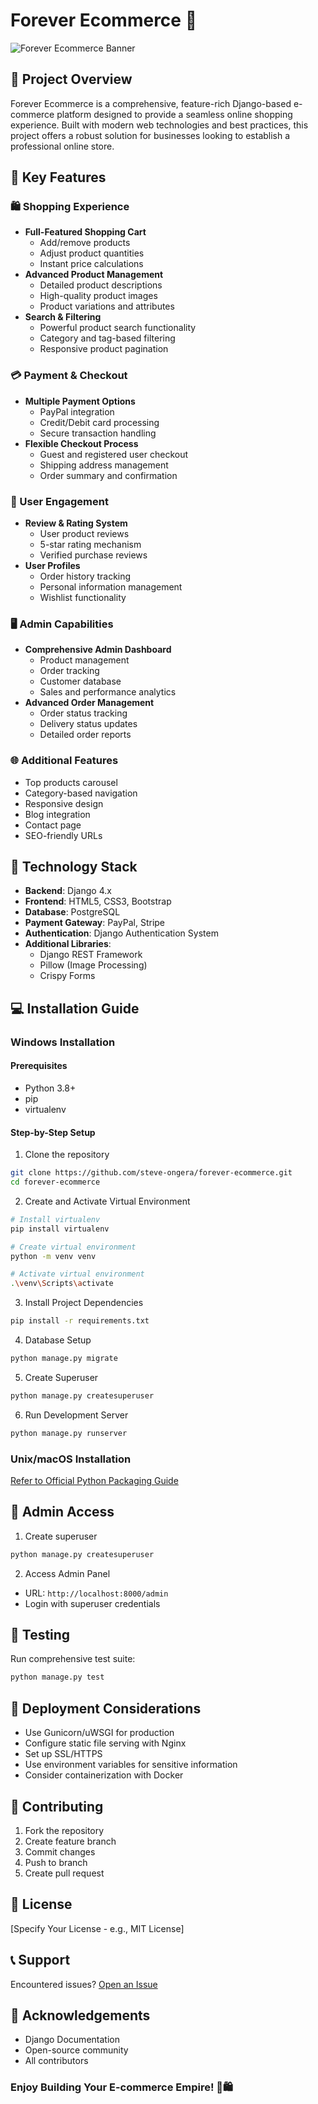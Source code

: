 
# Forever Ecommerce 🛒

![Forever Ecommerce Banner](https://github.com/steve-ongera/Forever/blob/main/static/Forever.PNG)

## 🌟 Project Overview

Forever Ecommerce is a comprehensive, feature-rich Django-based e-commerce platform designed to provide a seamless online shopping experience. Built with modern web technologies and best practices, this project offers a robust solution for businesses looking to establish a professional online store.

## 🚀 Key Features

### 🛍️ Shopping Experience
- **Full-Featured Shopping Cart**
  - Add/remove products
  - Adjust product quantities
  - Instant price calculations
- **Advanced Product Management**
  - Detailed product descriptions
  - High-quality product images
  - Product variations and attributes
- **Search & Filtering**
  - Powerful product search functionality
  - Category and tag-based filtering
  - Responsive product pagination

### 💳 Payment & Checkout
- **Multiple Payment Options**
  - PayPal integration
  - Credit/Debit card processing
  - Secure transaction handling
- **Flexible Checkout Process**
  - Guest and registered user checkout
  - Shipping address management
  - Order summary and confirmation

### 📝 User Engagement
- **Review & Rating System**
  - User product reviews
  - 5-star rating mechanism
  - Verified purchase reviews
- **User Profiles**
  - Order history tracking
  - Personal information management
  - Wishlist functionality

### 🖥️ Admin Capabilities
- **Comprehensive Admin Dashboard**
  - Product management
  - Order tracking
  - Customer database
  - Sales and performance analytics
- **Advanced Order Management**
  - Order status tracking
  - Delivery status updates
  - Detailed order reports

### 🌐 Additional Features
- Top products carousel
- Category-based navigation
- Responsive design
- Blog integration
- Contact page
- SEO-friendly URLs

## 🔧 Technology Stack

- **Backend**: Django 4.x
- **Frontend**: HTML5, CSS3, Bootstrap
- **Database**: PostgreSQL
- **Payment Gateway**: PayPal, Stripe
- **Authentication**: Django Authentication System
- **Additional Libraries**: 
  - Django REST Framework
  - Pillow (Image Processing)
  - Crispy Forms

## 💻 Installation Guide

### Windows Installation

#### Prerequisites
- Python 3.8+
- pip
- virtualenv

#### Step-by-Step Setup
1. Clone the repository
```bash
git clone https://github.com/steve-ongera/forever-ecommerce.git
cd forever-ecommerce
```

2. Create and Activate Virtual Environment
```bash
# Install virtualenv
pip install virtualenv

# Create virtual environment
python -m venv venv

# Activate virtual environment
.\venv\Scripts\activate
```

3. Install Project Dependencies
```bash
pip install -r requirements.txt
```

4. Database Setup
```bash
python manage.py migrate
```

5. Create Superuser
```bash
python manage.py createsuperuser
```

6. Run Development Server
```bash
python manage.py runserver
```

### Unix/macOS Installation
[Refer to Official Python Packaging Guide](https://packaging.python.org/en/latest/guides/installing-using-pip-and-virtual-environments)

## 🔐 Admin Access

1. Create superuser
```bash
python manage.py createsuperuser
```

2. Access Admin Panel
- URL: `http://localhost:8000/admin`
- Login with superuser credentials

## 🧪 Testing

Run comprehensive test suite:
```bash
python manage.py test
```

## 🚀 Deployment Considerations

- Use Gunicorn/uWSGI for production
- Configure static file serving with Nginx
- Set up SSL/HTTPS
- Use environment variables for sensitive information
- Consider containerization with Docker

## 🤝 Contributing

1. Fork the repository
2. Create feature branch
3. Commit changes
4. Push to branch
5. Create pull request

## 📄 License

[Specify Your License - e.g., MIT License]

## 📞 Support

Encountered issues? [Open an Issue](https://github.com/steve-ongera/forever-ecommerce/issues)

## 🙌 Acknowledgements

- Django Documentation
- Open-source community
- All contributors

### Enjoy Building Your E-commerce Empire! 🚀🛍️
